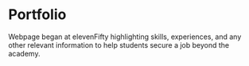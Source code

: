 # Portfolio
Webpage began at elevenFifty highlighting skills, experiences, and any other relevant information to help students secure a job beyond the academy. 
